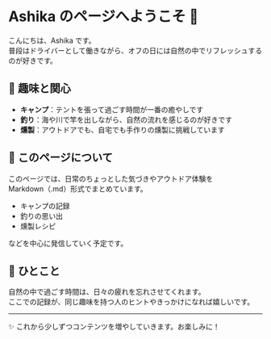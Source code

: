 # Ashika のページへようこそ 👋

こんにちは、Ashika です。  
普段はドライバーとして働きながら、オフの日には自然の中でリフレッシュするのが好きです。

## 🌿 趣味と関心

- **キャンプ**：テントを張って過ごす時間が一番の癒やしです
- **釣り**：海や川で竿を出しながら、自然の流れを感じるのが好きです
- **燻製**：アウトドアでも、自宅でも手作りの燻製に挑戦しています

## 📝 このページについて

このページでは、日常のちょっとした気づきやアウトドア体験を  
Markdown（.md）形式でまとめています。

- キャンプの記録
- 釣りの思い出
- 燻製レシピ

などを中心に発信していく予定です。

## 💬 ひとこと

自然の中で過ごす時間は、日々の疲れを忘れさせてくれます。  
ここでの記録が、同じ趣味を持つ人のヒントやきっかけになれば嬉しいです。

---

✨ これから少しずつコンテンツを増やしていきます。お楽しみに！
